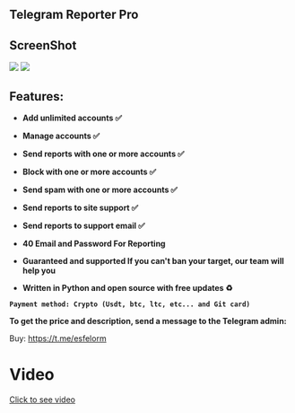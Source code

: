 ## Telegram Reporter Pro


## ScreenShot

<img src="https://github.com/user-attachments/assets/e6df5094-ce33-4a08-9835-d6b4b4c598b5">

<img src="https://github.com/user-attachments/assets/3091e9ab-26b4-4fb7-87d8-dbc0905e9913">

<b>

## Features: 

- Add unlimited accounts ✅

- Manage accounts ✅

- Send reports with one or more accounts ✅

- Block with one or more accounts ✅

- Send spam with one or more accounts ✅

- Send reports to site support ✅

- Send reports to support email ✅

- 40 Email and Password For Reporting 

- Guaranteed and supported If you can't ban your target, our team will help you

- Written in Python and open source with free updates ♻️

`Payment method: Crypto (Usdt, btc, ltc, etc... and Git card)`

To get the price and description, send a message to the Telegram admin:

</b>

Buy: https://t.me/esfelorm


# Video

<a href="https://github.com/user-attachments/assets/69148de2-c056-4498-af07-2483513c2046"> Click to see video
